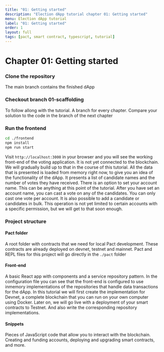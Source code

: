 ```yaml
---
title: "01: Getting started"
description: "Election dApp tutorial chapter 01: Getting started"
menu: Election dApp tutorial
label: "01: Getting started"
order: 1
layout: full
tags: [pact, smart contract, typescript, tutorial]
---
```


# Chapter 01: Getting started

### Clone the repository

The main branch contains the finished dApp

### Checkout branch 01-scaffolding

To follow allong with the tutorial. A branch for every chapter. Compare your
solution to the code in the branch of the next chapter

### Run the frontend

```bash
cd ./frontend
npm install
npm run start
```

Visit `http://localhost:3000` in your browser and you will see the working 
front-end of the voting application. It is not yet connected to the blockchain.
We will gradually build up to that in the course of this tutorial. All the data
that is presented is loaded from memory right now, to give you an idea of the
functionality of the dApp. It presents a list of candidate names and the number
of votes they have received. There is an option to set your account name. This
can be anything at this point of the tutorial. After you have set an account
name, you can cast a vote on any of the candidates. You can only cast one
vote per account. It is also possible to add a candidate or candidates in bulk.
This operation is not yet limited to certain accounts with a specific permission,
but we will get to that soon enough.

### Project structure

#### Pact folder

A root folder with contracts that we need for local Pact development. These contracts
are already deployed on devnet, testnet and mainnet. Pact and REPL files for this
project will go directly in the `./pact` folder

#### Front-end

A basic React app with components and a service repository pattern. In the
configuration file you can see that the front-end is configured to use
inmemory implementations of the repositories that handle data transactions
for the dApp. In this tutorial we will first create the implementation for
Devnet, a complete blockchain that you can run on your own computer using
Docker. Later on, we will go live with a deployment of your smart contracts
to Testnet. And also write the corresponding repository implementations.

#### Snippets

Pieces of JavaScript code that allow you to interact with the blockchain.
Creating and funding accounts, deploying and upgrading smart contracts,
and more.
